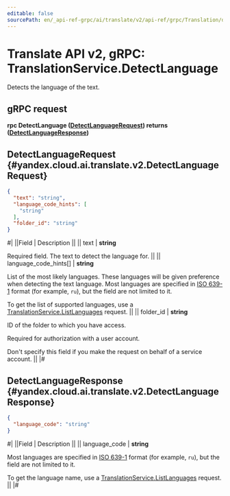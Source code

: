 ```yaml
---
editable: false
sourcePath: en/_api-ref-grpc/ai/translate/v2/api-ref/grpc/Translation/detectLanguage.md
---
```


# Translate API v2, gRPC: TranslationService.DetectLanguage

Detects the language of the text.

## gRPC request

**rpc DetectLanguage ([DetectLanguageRequest](#yandex.cloud.ai.translate.v2.DetectLanguageRequest)) returns ([DetectLanguageResponse](#yandex.cloud.ai.translate.v2.DetectLanguageResponse))**

## DetectLanguageRequest {#yandex.cloud.ai.translate.v2.DetectLanguageRequest}

```json
{
  "text": "string",
  "language_code_hints": [
    "string"
  ],
  "folder_id": "string"
}
```

#|
||Field | Description ||
|| text | **string**

Required field. The text to detect the language for. ||
|| language_code_hints[] | **string**

List of the most likely languages. These languages will be given preference when detecting the text language.
Most languages are specified in [ISO 639-1](https://en.wikipedia.org/wiki/ISO_639-1) format (for example, `` ru ``), but the field are not limited to it.

To get the list of supported languages, use a [TranslationService.ListLanguages](/docs/translate/api-ref/grpc/Translation/listLanguages#ListLanguages) request. ||
|| folder_id | **string**

ID of the folder to which you have access.

Required for authorization with a user account.

Don't specify this field if you make the request on behalf of a service account. ||
|#

## DetectLanguageResponse {#yandex.cloud.ai.translate.v2.DetectLanguageResponse}

```json
{
  "language_code": "string"
}
```

#|
||Field | Description ||
|| language_code | **string**

Most languages are specified in [ISO 639-1](https://en.wikipedia.org/wiki/ISO_639-1) format (for example, `` ru ``), but the field are not limited to it.

To get the language name, use a [TranslationService.ListLanguages](/docs/translate/api-ref/grpc/Translation/listLanguages#ListLanguages) request. ||
|#